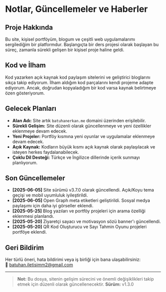 # Notlar, Güncellemeler ve Haberler

## Proje Hakkında

Bu site, kişisel portföyüm, blogum ve çeşitli web uygulamalarımı sergilediğim bir platformdur. Başlangıçta bir ders projesi olarak başlayan bu süreç, zamanla sürekli gelişen bir kişisel proje haline geldi.

## Kod ve İlham

Kod yazarken açık kaynak kod paylaşım sitelerini ve geliştirici bloglarını sıkça takip ediyorum. İlham aldığım kod parçalarını kendi projeme adapte ediyorum. Ancak, doğrudan kopyaladığım bir kod varsa kaynak belirtmeye özen gösteriyorum.

## Gelecek Planları

- **Alan Adı:** Site artık `batuhanerkan.me` domaini üzerinden erişilebilir.
- **Sürekli Gelişim:** Site düzenli olarak güncellenmeye ve yeni özellikler eklenmeye devam edecek.
- **Yeni Projeler:** Portföy kısmına yeni oyunlar ve uygulamalar eklenmeye devam edecek.
- **Açık Kaynak:** Kodların büyük kısmı açık kaynak olarak paylaşılacak ve isteyen herkes faydalanabilecek.
- **Çoklu Dil Desteği:** Türkçe ve İngilizce dillerinde içerik sunmayı planlıyorum.

## Son Güncellemeler

- **[2025-06-05]** Site sürümü v3.7.0 olarak güncellendi. Açık/Koyu tema geçişi ve mobil uyumluluk iyileştirildi.
- **[2025-06-05]** Open Graph meta etiketleri geliştirildi. Sosyal medya paylaşımı için daha iyi görseller eklendi.
- **[2025-05-25]** Blog yazıları ve portföy projeleri için arama özelliği eklenmesi planlandı.
- **[2025-05-20]** Ziyaretçi sayacı ve motivasyon sözü banner'ı güncellendi.
- **[2025-05-20]** QR Kod Oluşturucu ve Sayı Tahmin Oyunu projeleri portföye eklendi.

## Geri Bildirim

Her türlü öneri, hata bildirimi veya iş birliği için bana ulaşabilirsiniz:  
📧 batuhan.iletisimm2@gmail.com

---

> **Not:** Bu dosya, sitenin gelişim sürecini ve önemli değişiklikleri takip etmek için düzenli olarak güncellenecektir.
> **Sürüm:** v1.3.0
